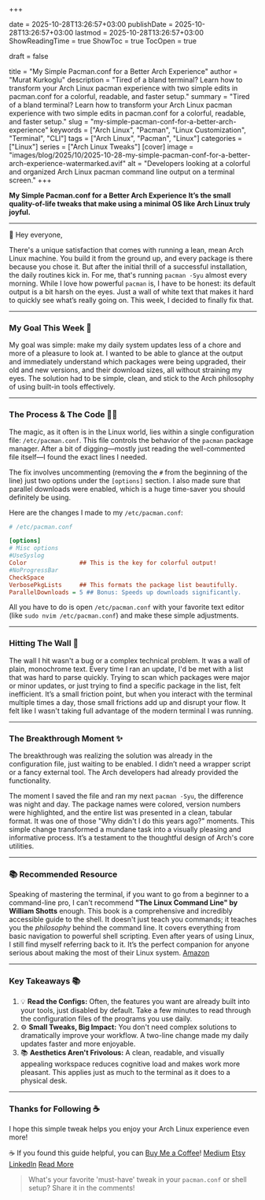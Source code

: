 +++

date = 2025-10-28T13:26:57+03:00
publishDate = 2025-10-28T13:26:57+03:00
lastmod = 2025-10-28T13:26:57+03:00
ShowReadingTime = true
ShowToc = true
TocOpen = true



draft = false

title = "My Simple Pacman.conf for a Better Arch Experience"
author = "Murat Kurkoglu"
description = "Tired of a bland terminal? Learn how to transform your Arch Linux pacman experience with two simple edits in pacman.conf for a colorful, readable, and faster setup."
summary = "Tired of a bland terminal? Learn how to transform your Arch Linux pacman experience with two simple edits in pacman.conf for a colorful, readable, and faster setup."
slug = "my-simple-pacman-conf-for-a-better-arch-experience"
keywords = ["Arch Linux", "Pacman", "Linux Customization", "Terminal", "CLI"]
tags = ["Arch Linux", "Pacman", "Linux"]
categories = ["Linux"]
series = ["Arch Linux Tweaks"]
[cover]
    image = "images/blog/2025/10/2025-10-28-my-simple-pacman-conf-for-a-better-arch-experience-watermarked.avif"
    alt = "Developers looking at a colorful and organized Arch Linux pacman command line output on a terminal screen."
+++

**My Simple Pacman.conf for a Better Arch Experience**
**It’s the small quality-of-life tweaks that make using a minimal OS like Arch Linux truly joyful.**

---

👋 Hey everyone,

There's a unique satisfaction that comes with running a lean, mean Arch Linux machine. You build it from the ground up, and every package is there because you chose it. But after the initial thrill of a successful installation, the daily routines kick in. For me, that's running `pacman -Syu` almost every morning. While I love how powerful `pacman` is, I have to be honest: its default output is a bit harsh on the eyes. Just a wall of white text that makes it hard to quickly see what’s really going on. This week, I decided to finally fix that.

---

### My Goal This Week 🎯
My goal was simple: make my daily system updates less of a chore and more of a pleasure to look at. I wanted to be able to glance at the output and immediately understand which packages were being upgraded, their old and new versions, and their download sizes, all without straining my eyes. The solution had to be simple, clean, and stick to the Arch philosophy of using built-in tools effectively.

---

### The Process & The Code 👨‍💻
The magic, as it often is in the Linux world, lies within a single configuration file: `/etc/pacman.conf`. This file controls the behavior of the `pacman` package manager. After a bit of digging—mostly just reading the well-commented file itself—I found the exact lines I needed.

The fix involves uncommenting (removing the `#` from the beginning of the line) just two options under the `[options]` section. I also made sure that parallel downloads were enabled, which is a huge time-saver you should definitely be using.

Here are the changes I made to my `/etc/pacman.conf`:

~~~ini
# /etc/pacman.conf

[options]
# Misc options
#UseSyslog
Color               ## This is the key for colorful output!
#NoProgressBar
CheckSpace
VerbosePkgLists     ## This formats the package list beautifully.
ParallelDownloads = 5 ## Bonus: Speeds up downloads significantly.
~~~

All you have to do is open `/etc/pacman.conf` with your favorite text editor (like `sudo nvim /etc/pacman.conf`) and make these simple adjustments.

---

### Hitting The Wall 🧱
The wall I hit wasn't a bug or a complex technical problem. It was a wall of plain, monochrome text. Every time I ran an update, I'd be met with a list that was hard to parse quickly. Trying to scan which packages were major or minor updates, or just trying to find a specific package in the list, felt inefficient. It’s a small friction point, but when you interact with the terminal multiple times a day, those small frictions add up and disrupt your flow. It felt like I wasn't taking full advantage of the modern terminal I was running.

---

### The Breakthrough Moment ✨
The breakthrough was realizing the solution was already in the configuration file, just waiting to be enabled. I didn’t need a wrapper script or a fancy external tool. The Arch developers had already provided the functionality.

The moment I saved the file and ran my next `pacman -Syu`, the difference was night and day. The package names were colored, version numbers were highlighted, and the entire list was presented in a clean, tabular format. It was one of those "Why didn't I do this years ago?" moments. This simple change transformed a mundane task into a visually pleasing and informative process. It’s a testament to the thoughtful design of Arch's core utilities.

---

### 📚 Recommended Resource
Speaking of mastering the terminal, if you want to go from a beginner to a command-line pro, I can't recommend **"The Linux Command Line" by William Shotts** enough. This book is a comprehensive and incredibly accessible guide to the shell. It doesn't just teach you commands; it teaches you the *philosophy* behind the command line. It covers everything from basic navigation to powerful shell scripting. Even after years of using Linux, I still find myself referring back to it. It’s the perfect companion for anyone serious about making the most of their Linux system. [Amazon](https://www.amazon.com/Linux-Command-Line-2nd-Introduction/dp/1593279523)

---

### Key Takeaways 📚
1.  💡 **Read the Configs:** Often, the features you want are already built into your tools, just disabled by default. Take a few minutes to read through the configuration files of the programs you use daily.
2.  ⚙️ **Small Tweaks, Big Impact:** You don't need complex solutions to dramatically improve your workflow. A two-line change made my daily updates faster and more enjoyable.
3.  📚 **Aesthetics Aren't Frivolous:** A clean, readable, and visually appealing workspace reduces cognitive load and makes work more pleasant. This applies just as much to the terminal as it does to a physical desk.

---

### Thanks for Following ☕
I hope this simple tweak helps you enjoy your Arch Linux experience even more!

☕ If you found this guide helpful, you can [Buy Me a Coffee](https://buymeacoffee.com/orioninsist)!
[Medium](https://orioninsist.medium.com/subscribe)
[Etsy](https://www.etsy.com/shop/orioninsist)
[LinkedIn](https://www.linkedin.com/company/orioninsist/)
[Read More](https://orioninsist.org/blog/sway-ai-pwa-hotkeys-arch-linux-productivity/)

> What's your favorite 'must-have' tweak in your `pacman.conf` or shell setup? Share it in the comments!

